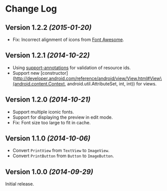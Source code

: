 Change Log
==========


Version 1.2.2 *(2015-01-20)*
----------------------------

* Fix: Incorrect alignment of icons from [Font Awesome](http://fortawesome.github.io/Font-Awesome/).


Version 1.2.1 *(2014-10-22)*
----------------------------

* Using [support-annotations](http://tools.android.com/tech-docs/support-annotations) for validation of resource ids.
* Support new [constructor](http://developer.android.com/reference/android/view/View.html#View\(android.content.Context, android.util.AttributeSet, int, int\)) for views.


Version 1.2.0 *(2014-10-21)*
----------------------------

* Support multiple iconic fonts.
* Support for displaying the preview in edit mode.
* Fix: Font size too large to fit in cache.


Version 1.1.0 *(2014-10-06)*
----------------------------

* Convert `PrintView` from `TextView` to `ImageView`.
* Convert `PrintButton` from `Button` to `ImageButton`.


Version 1.0.0 *(2014-09-29)*
----------------------------

Initial release.
